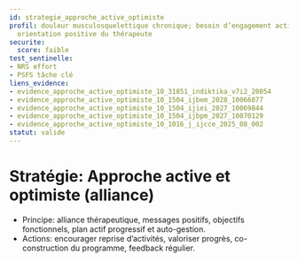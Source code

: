```yaml
---
id: strategie_approche_active_optimiste
profil: douleur musculosquelettique chronique; besoin d’engagement actif et d’une
  orientation positive du thérapeute
securite:
  score: faible
test_sentinelle:
- NRS effort
- PSFS tâche clé
liens_evidence:
- evidence_approche_active_optimiste_10_31851_indiktika_v7i2_20054
- evidence_approche_active_optimiste_10_1504_ijbem_2028_10066877
- evidence_approche_active_optimiste_10_1504_ijiei_2027_10069844
- evidence_approche_active_optimiste_10_1504_ijbpm_2027_10070129
- evidence_approche_active_optimiste_10_1016_j_ijcce_2025_08_002
statut: valide
---
```

# Stratégie: Approche active et optimiste (alliance)

- Principe: alliance thérapeutique, messages positifs, objectifs fonctionnels, plan actif progressif et auto-gestion.
- Actions: encourager reprise d’activités, valoriser progrès, co-construction du programme, feedback régulier.

